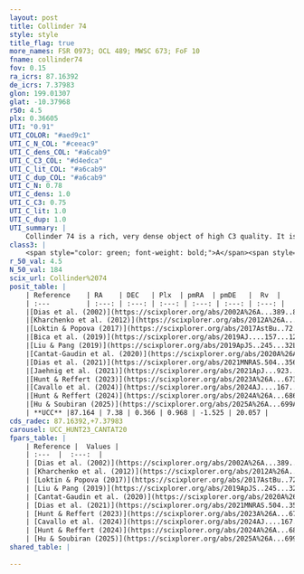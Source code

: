 ```yaml
---
layout: post
title: Collinder 74
style: style
title_flag: true
more_names: FSR 0973; OCL 489; MWSC 673; FoF 10
fname: collinder74
fov: 0.15
ra_icrs: 87.16392
de_icrs: 7.37983
glon: 199.01307
glat: -10.37968
r50: 4.5
plx: 0.36605
UTI: "0.91"
UTI_COLOR: "#aed9c1"
UTI_C_N_COL: "#ceeac9"
UTI_C_dens_COL: "#a6cab9"
UTI_C_C3_COL: "#d4edca"
UTI_C_lit_COL: "#a6cab9"
UTI_C_dup_COL: "#a6cab9"
UTI_C_N: 0.78
UTI_C_dens: 1.0
UTI_C_C3: 0.75
UTI_C_lit: 1.0
UTI_C_dup: 1.0
UTI_summary: |
    Collinder 74 is a rich, very dense object of high C3 quality. It is very well-studied in the literature.
class3: |
    <span style="color: green; font-weight: bold;">A</span><span style="color: #FFC300; font-weight: bold;">B</span>
r_50_val: 4.5
N_50_val: 184
scix_url: Collinder%2074
posit_table: |
    | Reference    | RA    | DEC   | Plx  | pmRA  | pmDE   |  Rv  |
    | :---         | :---: | :---: | :---: | :---: | :---: | :---: |
    |[Dias et al. (2002)](https://scixplorer.org/abs/2002A%26A...389..871D) | 87.167 | 7.358 | -- | 1.92 | -3.0 | -- |
    |[Kharchenko et al. (2012)](https://scixplorer.org/abs/2012A%26A...543A.156K) | 87.147 | 7.38 | -- | 0.91 | -3.86 | -- |
    |[Loktin & Popova (2017)](https://scixplorer.org/abs/2017AstBu..72..257L) | 87.15 | 7.381 | -- | 0.294 | -1.091 | -- |
    |[Bica et al. (2019)](https://scixplorer.org/abs/2019AJ....157...12B) | 87.146 | 7.393 | -- | -- | -- | -- |
    |[Liu & Pang (2019)](https://scixplorer.org/abs/2019ApJS..245...32L) | 87.167 | 7.386 | 0.364 | 0.981 | -1.497 | -- |
    |[Cantat-Gaudin et al. (2020)](https://scixplorer.org/abs/2020A%26A...640A...1C) | 87.17 | 7.374 | 0.379 | 1.011 | -1.512 | -- |
    |[Dias et al. (2021)](https://scixplorer.org/abs/2021MNRAS.504..356D) | 87.167 | 7.376 | 0.372 | 0.995 | -1.528 | 20.199 |
    |[Jaehnig et al. (2021)](https://scixplorer.org/abs/2021ApJ...923..129J) | 87.166 | 7.374 | 0.395 | 0.997 | -1.553 | -- |
    |[Hunt & Reffert (2023)](https://scixplorer.org/abs/2023A%26A...673A.114H) | 87.168 | 7.368 | 0.36 | 0.964 | -1.546 | 20.927 |
    |[Cavallo et al. (2024)](https://scixplorer.org/abs/2024AJ....167...12C) | 87.164 | 7.374 | 0.357 | -- | -- | -- |
    |[Hunt & Reffert (2024)](https://scixplorer.org/abs/2024A%26A...686A..42H) | 87.168 | 7.368 | 0.36 | 0.964 | -1.546 | 20.927 |
    |[Hu & Soubiran (2025)](https://scixplorer.org/abs/2025A%26A...699A.246H) | 87.164 | 7.374 | -- | -- | -- | -- |
    | **UCC** |87.164 | 7.38 | 0.366 | 0.968 | -1.525 | 20.057 | 
cds_radec: 87.16392,+7.37983
carousel: UCC_HUNT23_CANTAT20
fpars_table: |
    | Reference |  Values |
    | :---  |  :---:  |
    | [Dias et al. (2002)](https://scixplorer.org/abs/2002A%26A...389..871D) | `E(B-V)=0.38, Dist=2510.0, Age=9.11` |
    | [Kharchenko et al. (2012)](https://scixplorer.org/abs/2012A%26A...543A.156K) | `e_bv=0.604, distance=2637, log_age=9.09` |
    | [Loktin & Popova (2017)](https://scixplorer.org/abs/2017AstBu..72..257L) | `E(B-V)=0.418, Dmod=12.588, logt=9.15` |
    | [Liu & Pang (2019)](https://scixplorer.org/abs/2019ApJS..245...32L) | `Age=2.19, Z=-0.25` |
    | [Cantat-Gaudin et al. (2020)](https://scixplorer.org/abs/2020A%26A...640A...1C) | `AVNN=0.85, DMNN=11.99, AgeNN=9.28` |
    | [Dias et al. (2021)](https://scixplorer.org/abs/2021MNRAS.504..356D) | `Av=1.212, Dist=2153, logage=9.441, [Fe/H]=-0.083` |
    | [Hunt & Reffert (2023)](https://scixplorer.org/abs/2023A%26A...673A.114H) | `AV50=1.583, diffAV50=2.037, MOD50=12.009, logAge50=8.797` |
    | [Cavallo et al. (2024)](https://scixplorer.org/abs/2024AJ....167...12C) | `AV50=1.07, dMod50=11.88, logAge50=9.32, [Fe/H]50=0.27` |
    | [Hunt & Reffert (2024)](https://scixplorer.org/abs/2024A%26A...686A..42H) | `MassJ=1031.03` |
    | [Hu & Soubiran (2025)](https://scixplorer.org/abs/2025A%26A...699A.246H) | `MA22=-0.18, MA23f=-0.32, MA23g=-0.13, MZ23=-0.34, MK24=-0.25, MF24=-0.19` |
shared_table: |
    
---
```

